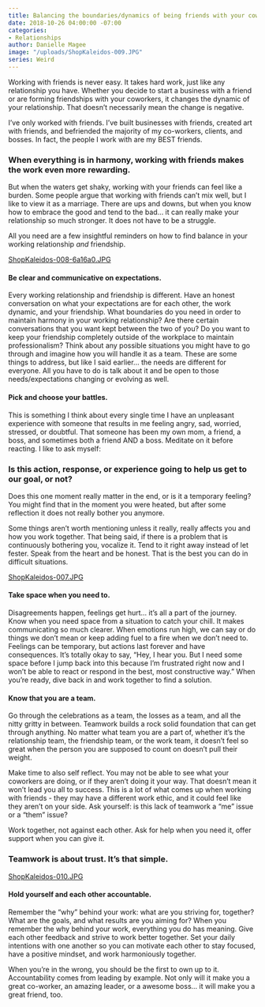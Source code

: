 ```yaml
---
title: Balancing the boundaries/dynamics of being friends with your coworkers/employer/employee
date: 2018-10-26 04:00:00 -07:00
categories:
- Relationships
author: Danielle Magee
image: "/uploads/ShopKaleidos-009.JPG"
series: Weird
---
```


Working with friends is never easy. It takes hard work, just like any relationship you have. Whether you decide to start a business with a friend or are forming friendships with your coworkers, it changes the dynamic of your relationship. That doesn’t necessarily mean the change is negative.

I’ve only worked with friends. I’ve built businesses with friends, created art with friends, and befriended the majority of my co-workers, clients, and bosses. In fact, the people I work with are my BEST friends. 

### When everything is in harmony, working with friends makes the work even more rewarding. 

But when the waters get shaky, working with your friends can feel like a burden. Some people argue that working with friends can’t mix well, but I like to view it as a marriage. There are ups and downs, but when you know how to embrace the good and tend to the bad... it can really make your relationship so much stronger. It does not have to be a struggle. 

All you need are a few insightful reminders on how to find balance in your working relationship _and_ friendship.

[ShopKaleidos-008-6a16a0.JPG](/uploads/ShopKaleidos-008-6a16a0.JPG)

#### Be clear and communicative on expectations.

Every working relationship and friendship is different. Have an honest conversation on what your expectations are for each other, the work dynamic, and your friendship. What boundaries do you need in order to maintain harmony in your working relationship? Are there certain conversations that you want kept between the two of you? Do you want to keep your friendship completely outside of the workplace to maintain professionalism? Think about any possible situations you might have to go through and imagine how you will handle it as a team. These are some things to address, but like I said earlier... the needs are different for everyone. All you have to do is talk about it and be open to those needs/expectations changing or evolving as well.

#### Pick and choose your battles.

This is something I think about every single time I have an unpleasant experience with someone that results in me feeling angry, sad, worried, stressed, or doubtful. That someone has been my own mom, a friend, a boss, and sometimes both a friend AND a boss. Meditate on it before reacting. I like to ask myself: 

### Is this action, response, or experience going to help us get to our goal, or not? 

Does this one moment really matter in the end, or is it a temporary feeling? You might find that in the moment you were heated, but after some reflection it does not really bother you anymore.  

Some things aren’t worth mentioning unless it really, really affects you and how you work together. That being said, if there is a problem that is continuously bothering you, vocalize it. Tend to it right away instead of let fester. Speak from the heart and be honest. That is the best you can do in difficult situations. 

[ShopKaleidos-007.JPG](/uploads/ShopKaleidos-007.JPG)

#### Take space when you need to.

Disagreements happen, feelings get hurt... it’s all a part of the journey. Know when you need space from a situation to catch your chill. It makes communicating so much clearer. When emotions run high, we can say or do things we don’t mean or keep adding fuel to a fire when we don’t need to. Feelings can be temporary, but actions last forever and have consequences. It’s totally okay to say, “Hey, I hear you. But I need some space before I jump back into this because I’m frustrated right now and I won’t be able to react or respond in the best, most constructive way.” When you’re ready, dive back in and work together to find a solution.

#### Know that you are a team.

Go through the celebrations as a team, the losses as a team, and all the nitty gritty in between. Teamwork builds a rock solid foundation that can get through anything. No matter what team you are a part of, whether it’s the relationship team, the friendship team, or the work team, it doesn’t feel so great when the person you are supposed to count on doesn’t pull their weight.  

Make time to also self reflect. You may not be able to see what your coworkers are doing, or if they aren’t doing it your way. That doesn’t mean it won’t lead you all to success. This is a lot of what comes up when working with friends - they may have a different work ethic, and it could feel like they aren’t on your side. Ask yourself: is this lack of teamwork a “me” issue or a “them” issue? 

Work together, not against each other. Ask for help when you need it, offer support when you can give it. 

### Teamwork is about trust. It’s that simple.   

[ShopKaleidos-010.JPG](/uploads/ShopKaleidos-010.JPG) 

#### Hold yourself and each other accountable.

Remember the “why” behind your work: what are you striving for, together? What are the goals, and what results are you aiming for? When you remember the why behind your work, everything you do has meaning. Give each other feedback and strive to work better together. Set your daily intentions with one another so you can motivate each other to stay focused, have a positive mindset, and work harmoniously together. 

When you’re in the wrong, you should be the first to own up to it. Accountability comes from leading by example. Not only will it make you a great co-worker, an amazing leader, or a awesome boss... it will make you a great friend, too. 

